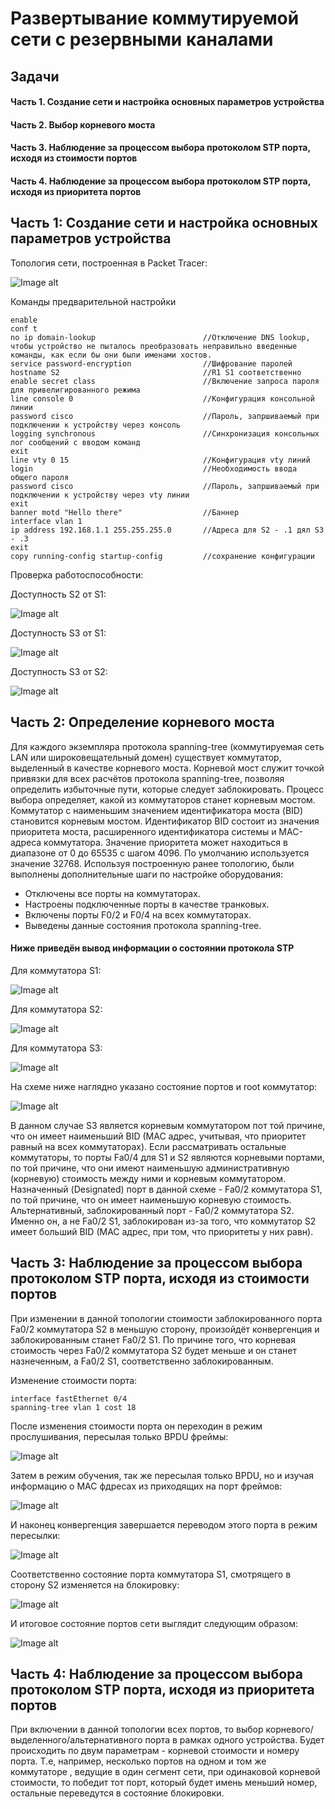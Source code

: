 # Развертывание коммутируемой сети с резервными каналами

## Задачи
#### Часть 1. Создание сети и настройка основных параметров устройства
#### Часть 2. Выбор корневого моста
#### Часть 3. Наблюдение за процессом выбора протоколом STP порта, исходя из стоимости портов
#### Часть 4. Наблюдение за процессом выбора протоколом STP порта, исходя из приоритета портов


## Часть 1:	Создание сети и настройка основных параметров устройства

Топология сети, построенная в Packet Tracer:

![Image alt](https://github.com/anrent/otus-networks/blob/main/labs/lab02/topo.PNG)

Команды предварительной настройки
```
enable
conf t
no ip domain-lookup                        //Отключение DNS lookup, чтобы устройство не пыталось преобразовать неправильно введенные команды, как если бы они были именами хостов.
service password-encryption                //Шифрование паролей     
hostname S2                                //R1 S1 соответственно
enable secret class                        //Включение запроса пароля для привелигированного режима
line console 0                             //Конфигурация консольной линии
password cisco                             //Пароль, запршиваемый при подключении к устройству через консоль
logging synchronous                        //Синхронизация консольных лог сообщений с вводом команд
exit
line vty 0 15                              //Конфигурация vty линий
login                                      //Необходимость ввода общего пароля
password cisco                             //Пароль, запршиваемый при подключении к устройству через vty линии
exit
banner motd "Hello there"                  //Баннер
interface vlan 1
ip address 192.168.1.1 255.255.255.0       //Адреса для S2 - .1 дял S3 - .3
exit
copy running-config startup-config         //сохранение конфигурации
```
Проверка работоспособности:

Доступность S2 от S1:

![Image alt](https://github.com/anrent/otus-networks/blob/main/labs/lab02/s1-s2.PNG)

Доступность S3 от S1:

![Image alt](https://github.com/anrent/otus-networks/blob/main/labs/lab02/s1-s3.PNG)

Доступность S3 от S2:

![Image alt](https://github.com/anrent/otus-networks/blob/main/labs/lab02/s2-s3.PNG)



## Часть 2:	Определение корневого моста

Для каждого экземпляра протокола spanning-tree (коммутируемая сеть LAN или широковещательный домен) существует коммутатор, выделенный в качестве корневого моста. Корневой мост служит точкой привязки для всех расчётов протокола spanning-tree, позволяя определить избыточные пути, которые следует заблокировать.
Процесс выбора определяет, какой из коммутаторов станет корневым мостом. Коммутатор с наименьшим значением идентификатора моста (BID) становится корневым мостом. Идентификатор BID состоит из значения приоритета моста, расширенного идентификатора системы и MAC-адреса коммутатора. Значение приоритета может находиться в диапазоне от 0 до 65535 с шагом 4096. По умолчанию используется значение 32768.
Используя построенную ранее топологию, были выполнены дополнительные шаги по настройке оборудования:

 * Отключены все порты на коммутаторах.
 * Настроены подключенные порты в качестве транковых.
 * Включены порты F0/2 и F0/4 на всех коммутаторах.
 * Выведены данные состояния протокола spanning-tree.
 
#### Ниже приведён вывод информации о состоянии протокола STP

Для коммутатора S1:

![Image alt](https://github.com/anrent/otus-networks/blob/main/labs/lab02/S1stp.PNG)


Для коммутатора S2:

![Image alt](https://github.com/anrent/otus-networks/blob/main/labs/lab02/S2stp.PNG)


Для коммутатора S3:

![Image alt](https://github.com/anrent/otus-networks/blob/main/labs/lab02/S3stp.PNG)


На схеме ниже наглядно указано состояние портов и root коммутатор:

![Image alt](https://github.com/anrent/otus-networks/blob/main/labs/lab02/STP-pt1.PNG)

В данном случае S3 является корневым коммутатором пот той причине, что он имеет наименьший BID (MAC адрес, учитывая, что приоритет равный на всех коммутаторах).
Если рассматривать остальные коммутаторы, то порты Fa0/4 для S1 и S2 являются корневыми портами, по той причине, что они имеют наименьшую административную (корневую) стоимость между ними и корневым коммутатором. 
Назначенный (Designated) порт в данной схеме - Fa0/2 коммутатора S1, по той причине, что он имеет наименьшую корневую стоимость.
Альтернативный, заблокированный порт - Fa0/2 коммутатора S2. Именно он, а не Fa0/2 S1, заблокирован из-за того, что коммутатор S2 имеет больший BID (MAC адрес, при том, что приоритеты у них равн).


## Часть 3:	Наблюдение за процессом выбора протоколом STP порта, исходя из стоимости портов

При изменении в данной топологии стоимости заблокированного порта Fa0/2 коммутатора S2 в меньшую сторону, произойдёт конвергенция и заблокированным станет Fa0/2 S1. По причине того, что корневая стоимость через Fa0/2 коммутатора S2 будет меньше и он станет назнеченным, а Fa0/2 S1, соответственно заблокированным.

Изменение стоимости порта:

```
interface fastEthernet 0/4
spanning-tree vlan 1 cost 18
```
После изменения стоимости порта он переходин в режим прослушивания, пересылая только BPDU фреймы:

![Image alt](https://github.com/anrent/otus-networks/blob/main/labs/lab02/s2-18-lsn.PNG)

Затем в режим обучения, так же пересылая только BPDU, но и изучая информацию о MAC фдресах из приходящих на порт фреймов:

![Image alt](https://github.com/anrent/otus-networks/blob/main/labs/lab02/s2-18-lrn.PNG)

И наконец конвергенция завершается переводом этого порта в режим пересылки:

![Image alt](https://github.com/anrent/otus-networks/blob/main/labs/lab02/s2-18-fwd.PNG)

Соответственно состояние порта коммутатора S1, смотрящего в сторону S2 изменяется на блокировку:

![Image alt](https://github.com/anrent/otus-networks/blob/main/labs/lab02/s1-18-blk.PNG)

И итоговое состояние портов сети выглядит следующим образом:

![Image alt](https://github.com/anrent/otus-networks/blob/main/labs/lab02/STP-s2-18.PNG)


## Часть 4:	Наблюдение за процессом выбора протоколом STP порта, исходя из приоритета портов

При включении в данной топологии всех портов, то выбор корневого/выделенного/альтернативного порта в рамках одного устройства. Будет происходить по двум параметрам - корневой стоимости и номеру порта. Т.е, например, несколько портов на одном и том же коммутаторе , ведущие в один сегмент сети, при одинаковой корневой стоимости, то победит тот порт, который будет имень меньший номер, остальные переведутся в состояние блокировки.

